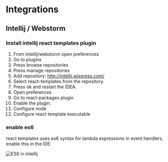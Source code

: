 # Integrations

## Intellij / Webstorm

### Install intellij react templates plugin
1. From intellij/webstorm open preferences
2. Go to plugins
3. Press browse repositories
4. Press manage repositories
5. Add repository: http://intellij.wixpress.com/
6. Select react-templates from the repository.
7. Press ok and restart the IDEA.
8. Open preferences
9. Go to react-packages plugin
10. Enable the plugin.
11. Configure node
12. Configure react template executable

### enable es6
react templates uses es6 syntax for lambda expressions in event handlers, enable this in the IDE:


 ![ES6 in intellij](/intellij-es6.png "ES6 in intellij")
